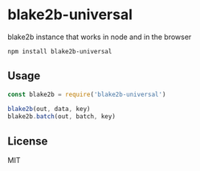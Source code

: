 # blake2b-universal

blake2b instance that works in node and in the browser

```
npm install blake2b-universal
```

## Usage

``` js
const blake2b = require('blake2b-universal')

blake2b(out, data, key)
blake2b.batch(out, batch, key)
```

## License

MIT
